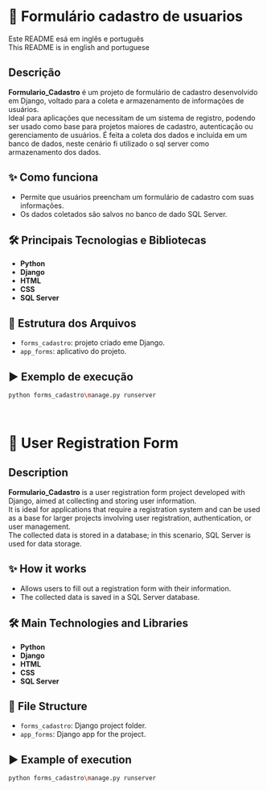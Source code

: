 # 📝 Formulário cadastro de usuarios 

Este README esá em inglês e português<br>
This README is in english and portuguese 

## Descrição

**Formulario_Cadastro** é um projeto de formulário de cadastro desenvolvido em Django, voltado para a coleta e armazenamento de informações de usuários.  
Ideal para aplicações que necessitam de um sistema de registro, podendo ser usado como base para projetos maiores de cadastro, autenticação ou gerenciamento de usuários.
É feita a coleta dos dados e incluída em um banco de dados, neste cenário fi utilizado o sql server como armazenamento dos dados.

## ✨ Como funciona

- Permite que usuários preencham um formulário de cadastro com suas informações.
- Os dados coletados são salvos no banco de dado SQL Server.

## 🛠️ Principais Tecnologias e Bibliotecas

- **Python**
- **Django**
- **HTML**
- **CSS**
- **SQL Server**

## 📁 Estrutura dos Arquivos

- `forms_cadastro`: projeto criado eme Django.
- `app_forms`: aplicativo do projeto.

## ▶️ Exemplo de execução

```bash
python forms_cadastro\manage.py runserver
```

<br>

# 📝 User Registration Form

## Description

**Formulario_Cadastro** is a user registration form project developed with Django, aimed at collecting and storing user information.  
It is ideal for applications that require a registration system and can be used as a base for larger projects involving user registration, authentication, or user management.  
The collected data is stored in a database; in this scenario, SQL Server is used for data storage.

## ✨ How it works

- Allows users to fill out a registration form with their information.
- The collected data is saved in a SQL Server database.

## 🛠️ Main Technologies and Libraries

- **Python**
- **Django**
- **HTML**
- **CSS**
- **SQL Server**

## 📁 File Structure

- `forms_cadastro`: Django project folder.
- `app_forms`: Django app for the project.

## ▶️ Example of execution

```bash
python forms_cadastro\manage.py runserver
```
